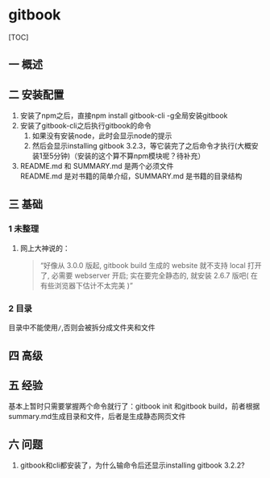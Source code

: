 # gitbook
[TOC]
## 一 概述
## 二 安装配置
1. 安装了npm之后，直接npm install gitbook-cli -g全局安装gitbook
2. 安装了gitbook-cli之后执行gitbook的命令
    1. 如果没有安装node，此时会显示node的提示
    2. 然后会显示installing gitbook 3.2.3，等它装完了之后命令才执行(大概安装1至5分钟)（安装的这个算不算npm模块呢？待补充）
3. README.md 和 SUMMARY.md 是两个必须文件  
README.md 是对书籍的简单介绍，SUMMARY.md 是书籍的目录结构
## 三 基础
### 1 未整理
1. 网上大神说的：
    >“好像从 3.0.0 版起, gitbook build 生成的 website 就不支持 local 打开了, 必需要 webserver 开启; 
    >实在要完全静态的, 就安装 2.6.7 版吧( 在有些浏览器下估计不太完美 )”

### 2 目录
目录中不能使用`/`,否则会被拆分成文件夹和文件

## 四 高级

## 五 经验
基本上暂时只需要掌握两个命令就行了：gitbook init 和gitbook build，前者根据summary.md生成目录和文件，后者是生成静态网页文件

## 六 问题
1. gitbook和cli都安装了，为什么输命令后还显示installing gitbook 3.2.2?

